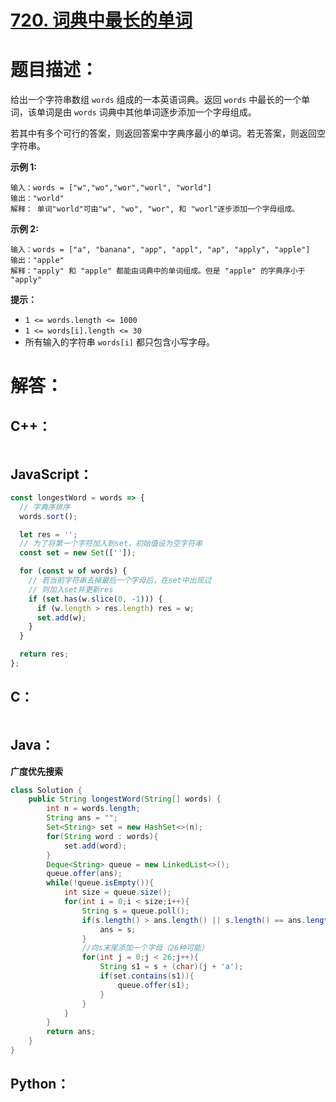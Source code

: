 # [720. 词典中最长的单词](https://leetcode-cn.com/problems/longest-word-in-dictionary/)

# 题目描述：

给出一个字符串数组 `words` 组成的一本英语词典。返回 `words` 中最长的一个单词，该单词是由 `words` 词典中其他单词逐步添加一个字母组成。

若其中有多个可行的答案，则返回答案中字典序最小的单词。若无答案，则返回空字符串。



**示例 1:**

```
输入：words = ["w","wo","wor","worl", "world"]
输出："world"
解释： 单词"world"可由"w", "wo", "wor", 和 "worl"逐步添加一个字母组成。
```

**示例 2:**

```
输入：words = ["a", "banana", "app", "appl", "ap", "apply", "apple"]
输出："apple"
解释："apply" 和 "apple" 都能由词典中的单词组成。但是 "apple" 的字典序小于 "apply" 
```

**提示：**

- `1 <= words.length <= 1000`
- `1 <= words[i].length <= 30`
- 所有输入的字符串 `words[i]` 都只包含小写字母。


# 解答：

## C++：

```cpp

```

## JavaScript：

```JavaScript
const longestWord = words => {
  // 字典序排序
  words.sort();

  let res = '';
  // 为了将第一个字符加入到set，初始值设为空字符串
  const set = new Set(['']);

  for (const w of words) {
    // 若当前字符串去掉最后一个字母后，在set中出现过
    // 则加入set并更新res
    if (set.has(w.slice(0, -1))) {
      if (w.length > res.length) res = w;
      set.add(w);
    }
  }

  return res;
};
```

## C：

```c

```

## Java：

**广度优先搜索**

```java
class Solution {
    public String longestWord(String[] words) {
        int n = words.length;
        String ans = "";
        Set<String> set = new HashSet<>(n);
        for(String word : words){
            set.add(word);
        }
        Deque<String> queue = new LinkedList<>();
        queue.offer(ans);
        while(!queue.isEmpty()){
            int size = queue.size();
            for(int i = 0;i < size;i++){
                String s = queue.poll();
                if(s.length() > ans.length() || s.length() == ans.length() && s.compareTo(ans) < 0){
                    ans = s;
                }
                //向s末尾添加一个字母（26种可能）
                for(int j = 0;j < 26;j++){
                    String s1 = s + (char)(j + 'a');
                    if(set.contains(s1)){
                        queue.offer(s1);
                    }
                }
            }
        }
        return ans;
    }
}
```

## Python：

```python

```

